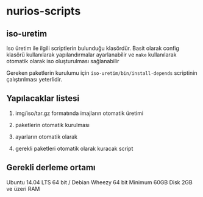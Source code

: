 nurios-scripts
==============

iso-uretim
------------
Iso üretim ile ilgili scriptlerin bulunduğu klasördür. Basit olarak config klasörü kullanılarak yapılandırmalar ayarlanabilir ve `make` kullanılarak otomatik olarak iso oluşturulması sağlanabilir

Gereken paketlerin kurulumu için `iso-uretim/bin/install-depends` scriptinin çalıştırılması yeterlidir.

Yapılacaklar listesi
------------
1. img/iso/tar.gz formatında imajların otomatik üretimi

2. paketlerin otomatik kurulması

3. ayarların otomatik olarak

4. gerekli paketleri otomatik olarak kuracak script


Gerekli derleme ortamı
-------------
Ubuntu 14.04 LTS 64 bit / Debian Wheezy 64 bit
Minimum 60GB Disk
2GB ve üzeri RAM

